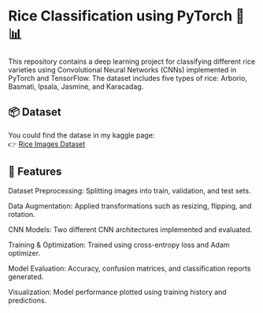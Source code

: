 # Rice Classification using PyTorch 🌾📊
This repository contains a deep learning project for classifying different rice varieties using Convolutional Neural Networks (CNNs) implemented in PyTorch and TensorFlow. The dataset includes five types of rice: Arborio, Basmati, Ipsala, Jasmine, and Karacadag.


## 📦 Dataset
You could find the datase in my kaggle page:  
👉 [Rice Images Dataset](https://www.kaggle.com/datasets/mbsoroush/rice-images-dataset)


## 🚀 Features

Dataset Preprocessing: Splitting images into train, validation, and test sets.

Data Augmentation: Applied transformations such as resizing, flipping, and rotation.

CNN Models: Two different CNN architectures implemented and evaluated.

Training & Optimization: Trained using cross-entropy loss and Adam optimizer.

Model Evaluation: Accuracy, confusion matrices, and classification reports generated.

Visualization: Model performance plotted using training history and predictions.
